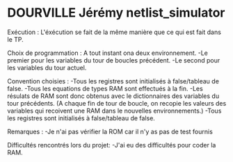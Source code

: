 # DOURVILLE Jérémy netlist_simulator
Exécution : 
L'éxécution se fait de la même manière que ce qui est fait dans le TP.

Choix de programmation : 
A tout instant ona deux environnement. 
  -Le premier pour les variables du tour de boucles précédent.
  -Le second pour les variables du tour actuel.

Convention choisies : 
-Tous les registres sont initialisés à false/tableau de false.
-Tous les equations de types RAM sont effectués à la fin.
-Les résulats de RAM sont donc obtenus avec le dictionnaires des variables du tour précédents.
(A chaque fin de tour de boucle, on recopie les valeurs des variables qui recoivent une RAM dans le nouvelles environnements.)
-Tous les registres sont initialisés à false/tableau de false.

Remarques : 
-Je n'ai pas vérifier la ROM car il n'y as pas de test fournis

Difficultés rencontrés lors du projet:
-J'ai eu des difficultés pour coder la RAM.
